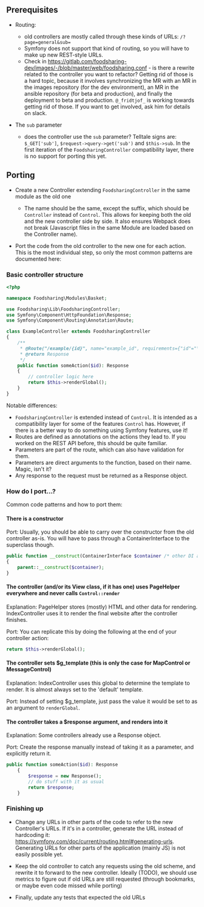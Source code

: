 ## Prerequisites

- Routing:
    - old controllers are mostly called through these kinds of URLs: `/?page=general&sub=`
    - Symfony does not support that kind of routing, so you will have to make up new REST-style URLs.
    - Check in https://gitlab.com/foodsharing-dev/images/-/blob/master/web/foodsharing.conf -
      is there a rewrite related to the controller you want to refactor? Getting rid of those is a hard topic,
      because it involves synchronizing the MR with an MR in the images repository (for the dev environment),
      an MR in the ansible repository (for beta and production), and finally the deployment to beta and production.
      `@_fridtjof_` is working towards getting rid of those. If you want to get involved, ask him for details on slack.

    
- The `sub` parameter
    - does the controller use the `sub` parameter?
    Telltale signs are: `$_GET['sub']`, `$request->query->get('sub')` and `$this->sub`.
    In the first iteration of the `FoodsharingController` compatibility layer, there is no support for porting this yet.

## Porting
- Create a new Controller extending `FoodsharingController` in the same module as the old one
    - The name should be the same, except the suffix, which should be `Controller` instead of `Control`.
    This allows for keeping both the old and the new controller side by side.
    It also ensures Webpack does not break (Javascript files in the same Module are loaded based on the Controller name).

- Port the code from the old controller to the new one for each action.
    This is the most individual step, so only the most common patterns are documented here:

### Basic controller structure
```php
<?php

namespace Foodsharing\Modules\Basket;

use Foodsharing\Lib\FoodsharingController;
use Symfony\Component\HttpFoundation\Response;
use Symfony\Component\Routing\Annotation\Route;

class ExampleController extends FoodsharingController
{
	/**
	 * @Route("/example/{id}", name="example_id", requirements={"id"="\d+"})
	 * @return Response
	 */
	public function someAction($id): Response
	{
        // controller logic here
		return $this->renderGlobal();
	}
}
```
Notable differences:
- `FoodsharingController` is extended instead of `Control`.
    It is intended as a compatibility layer for some of the features `Control` has.
    However, if there is a better way to do something using Symfony features, use it!
- Routes are defined as annotations on the actions they lead to.
    If you worked on the REST API before, this should be quite familiar.
- Parameters are part of the route, which can also have validation for them.
- Parameters are direct arguments to the function, based on their name. Magic, isn't it?
- Any response to the request must be returned as a Response object.

### How do I port...?
Common code patterns and how to port them:

#### There is a constructor

Port: Usually, you should be able to carry over the constructor from the old controller as-is.
You will have to pass through a ContainerInterface to the superclass though.
```php
public function __construct(ContainerInterface $container /* other DI arguments */)
{
    parent::__construct($container);
}
```

#### The controller (and/or its View class, if it has one) uses PageHelper everywhere and never calls `Control::render`

Explanation: PageHelper stores (mostly) HTML and other data for rendering.
IndexController uses it to render the final website after the controller finishes.

Port: You can replicate this by doing the following at the end of your controller action:
```php
return $this->renderGlobal();
```

#### The controller sets $g_template (this is only the case for MapControl or MessageControl)

Explanation: IndexController uses this global to determine the template to render.
It is almost always set to the 'default' template.

Port: Instead of setting $g_template,
just pass the value it would be set to as an argument to `renderGlobal`.

#### The controller takes a $response argument, and renders into it

Explanation: Some controllers already use a Response object.

Port:
Create the response manually instead of taking it as a parameter, and explicitly return it.
```php
public function someAction($id): Response
	{
        $response = new Response();
        // do stuff with it as usual
		return $response;
	}
```

### Finishing up

- Change any URLs in other parts of the code to refer to the new Controller's URLs.
    If it's in a controller, generate the URL instead of hardcoding it: https://symfony.com/doc/current/routing.html#generating-urls.
    Generating URLs for other parts of the application (mainly JS) is not easily possible yet.

- Keep the old controller to catch any requests using the old scheme, and rewrite it to forward to the new controller.
  Ideally (TODO), we should use metrics to figure out if old URLs are still requested (through bookmarks, or maybe even code missed while porting)

- Finally, update any tests that expected the old URLs
